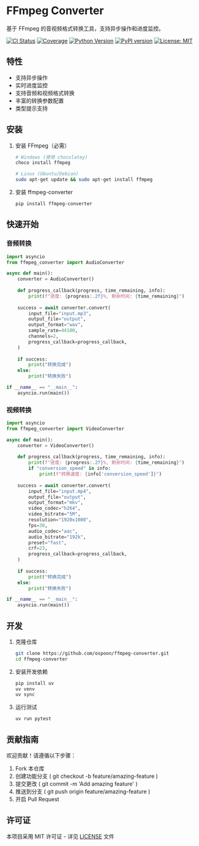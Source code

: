 # FFmpeg Converter

基于 FFmpeg 的音视频格式转换工具，支持异步操作和进度监控。

[![CI Status](https://github.com/ospoon/ffmpeg-converter/workflows/CI/badge.svg)](https://github.com/ospoon/ffmpeg-converter/actions)
[![Coverage](https://codecov.io/gh/ospoon/ffmpeg-converter/branch/main/graph/badge.svg)](https://codecov.io/gh/ospoon/ffmpeg-converter)
[![Python Version](https://img.shields.io/badge/python-3.11+-blue.svg)](https://www.python.org/downloads/)
[![PyPI version](https://badge.fury.io/py/ffmpeg-converter.svg)](https://badge.fury.io/py/ffmpeg-converter)
[![License: MIT](https://img.shields.io/badge/License-MIT-yellow.svg)](https://opensource.org/licenses/MIT)

## 特性

- 支持异步操作
- 实时进度监控
- 支持音频和视频格式转换
- 丰富的转换参数配置
- 类型提示支持

## 安装

1. 安装 FFmpeg（必需）

   ```bash
   # Windows (使用 chocolatey)
   choco install ffmpeg

   # Linux (Ubuntu/Debian)
   sudo apt-get update && sudo apt-get install ffmpeg
   ```

2. 安装 ffmpeg-converter
   
   ```bash
   pip install ffmpeg-converter
    ```

## 快速开始
### 音频转换

```python
import asyncio
from ffmpeg_converter import AudioConverter

async def main():
    converter = AudioConverter()
    
    def progress_callback(progress, time_remaining, info):
        print(f"进度: {progress:.2f}%, 剩余时间: {time_remaining}")
    
    success = await converter.convert(
        input_file="input.mp3",
        output_file="output",
        output_format="wav",
        sample_rate=44100,
        channels=2,
        progress_callback=progress_callback,
    )
    
    if success:
        print("转换完成")
    else:
        print("转换失败")

if __name__ == "__main__":
    asyncio.run(main())
```

### 视频转换

```python
import asyncio
from ffmpeg_converter import VideoConverter

async def main():
    converter = VideoConverter()
    
    def progress_callback(progress, time_remaining, info):
        print(f"进度: {progress:.2f}%, 剩余时间: {time_remaining}")
        if "conversion_speed" in info:
            print(f"转换速度: {info['conversion_speed']}")
    
    success = await converter.convert(
        input_file="input.mp4",
        output_file="output",
        output_format="mkv",
        video_codec="h264",
        video_bitrate="5M",
        resolution="1920x1080",
        fps=30,
        audio_codec="aac",
        audio_bitrate="192k",
        preset="fast",
        crf=23,
        progress_callback=progress_callback,
    )
    
    if success:
        print("转换完成")
    else:
        print("转换失败")

if __name__ == "__main__":
    asyncio.run(main())
```

## 开发
1. 克隆仓库
   
   ```bash
   git clone https://github.com/ospoon/ffmpeg-converter.git
   cd ffmpeg-converter
   ```

2. 安装开发依赖
   
   ```bash
   pip install uv
   uv venv
   uv sync
   ```

3. 运行测试
   
   ```bash
   uv run pytest
   ```

## 贡献指南
欢迎贡献！请遵循以下步骤：

1. Fork 本仓库
2. 创建功能分支 ( git checkout -b feature/amazing-feature )
3. 提交更改 ( git commit -m 'Add amazing feature' )
4. 推送到分支 ( git push origin feature/amazing-feature )
5. 开启 Pull Request
## 许可证
本项目采用 MIT 许可证 - 详见 [LICENSE](LICENSE) 文件